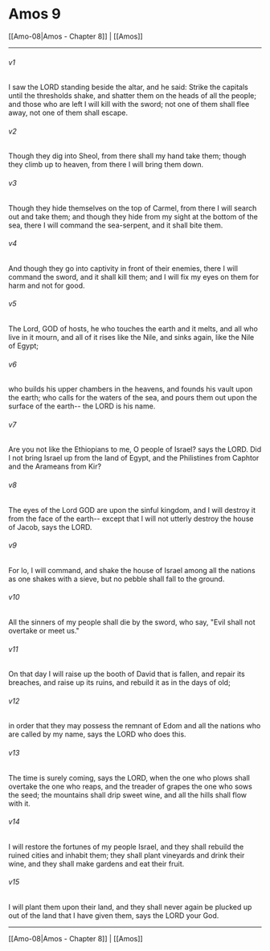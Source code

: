 # Amos 9

[[Amo-08|Amos - Chapter 8]] | [[Amos]]
***

###### v1
I saw the LORD standing beside the altar, and he said: Strike the capitals until the thresholds shake, and shatter them on the heads of all the people; and those who are left I will kill with the sword; not one of them shall flee away, not one of them shall escape.
###### v2
Though they dig into Sheol, from there shall my hand take them; though they climb up to heaven, from there I will bring them down.
###### v3
Though they hide themselves on the top of Carmel, from there I will search out and take them; and though they hide from my sight at the bottom of the sea, there I will command the sea-serpent, and it shall bite them.
###### v4
And though they go into captivity in front of their enemies, there I will command the sword, and it shall kill them; and I will fix my eyes on them for harm and not for good.
###### v5
The Lord, GOD of hosts, he who touches the earth and it melts, and all who live in it mourn, and all of it rises like the Nile, and sinks again, like the Nile of Egypt;
###### v6
who builds his upper chambers in the heavens, and founds his vault upon the earth; who calls for the waters of the sea, and pours them out upon the surface of the earth-- the LORD is his name.
###### v7
Are you not like the Ethiopians to me, O people of Israel? says the LORD. Did I not bring Israel up from the land of Egypt, and the Philistines from Caphtor and the Arameans from Kir?
###### v8
The eyes of the Lord GOD are upon the sinful kingdom, and I will destroy it from the face of the earth-- except that I will not utterly destroy the house of Jacob, says the LORD.
###### v9
For lo, I will command, and shake the house of Israel among all the nations as one shakes with a sieve, but no pebble shall fall to the ground.
###### v10
All the sinners of my people shall die by the sword, who say, "Evil shall not overtake or meet us."
###### v11
On that day I will raise up the booth of David that is fallen, and repair its breaches, and raise up its ruins, and rebuild it as in the days of old;
###### v12
in order that they may possess the remnant of Edom and all the nations who are called by my name, says the LORD who does this.
###### v13
The time is surely coming, says the LORD, when the one who plows shall overtake the one who reaps, and the treader of grapes the one who sows the seed; the mountains shall drip sweet wine, and all the hills shall flow with it.
###### v14
I will restore the fortunes of my people Israel, and they shall rebuild the ruined cities and inhabit them; they shall plant vineyards and drink their wine, and they shall make gardens and eat their fruit.
###### v15
I will plant them upon their land, and they shall never again be plucked up out of the land that I have given them, says the LORD your God.

***

[[Amo-08|Amos - Chapter 8]] | [[Amos]]
